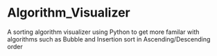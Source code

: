 # Algorithm_Visualizer
A sorting algorithm visualizer using Python to get more familar with algorithms such as Bubble and Insertion sort in Ascending/Descending order

